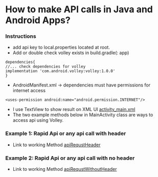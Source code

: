 # How to make API calls in Java and Android Apps?
### Instructions
- add api key to local.properties located at root.
- Add or double check volley exists in build.gradle(<app name>: app)
```
dependencies{
//... check dependencies for volley
implementation 'com.android.volley:volley:1.0.0'
}
```
-  AndroidManifest.xml -> dependencies must have permissions for internet access
```
<uses-permission android:name="android.permission.INTERNET"/>
```
- I use TextView to show result on XML UI [activity_main.xml](app/src/main/res/layout/activity_main.xml)
- The two example methods below in MainActivity class are ways to access api using Volley. 
### Example 1: Rapid Api or any api call with header
- Link to working Method [apiRequstHeader](app/src/main/java/com/example/testrapidapi/MainActivity.java#L53)
### Example 2: Rapid Api or any api call with no header
- Link to working Method [apiRequstWithoutHeader](app/src/main/java/com/example/testrapidapi/MainActivity.java#L86)
